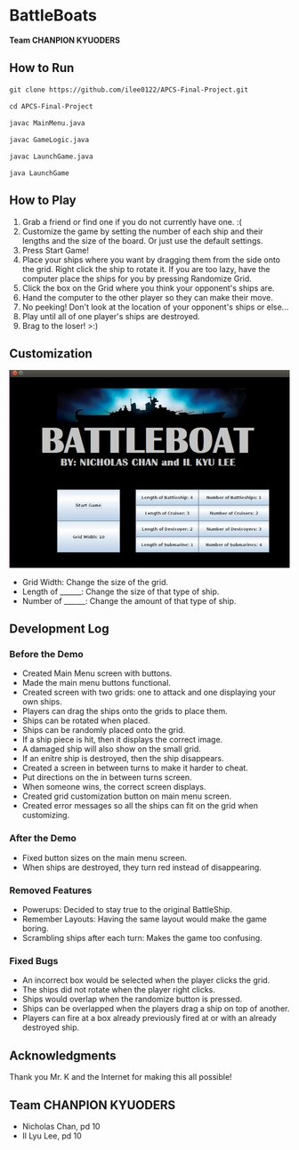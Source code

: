 # BattleBoats
**Team CHANPION KYUODERS**

## How to Run
```
git clone https://github.com/ilee0122/APCS-Final-Project.git
```
```
cd APCS-Final-Project
```
```
javac MainMenu.java
```
```
javac GameLogic.java
```
```
javac LaunchGame.java
```
```
java LaunchGame
```

## How to Play
1. Grab a friend or find one if you do not currently have one. :(
2. Customize the game by setting the number of each ship and their lengths and the size of the board.  Or just use the default settings.
3. Press Start Game!
4. Place your ships where you want by dragging them from the side onto the grid.  Right click the ship to rotate it.  If you are too lazy, have the computer place the ships for you by pressing Randomize Grid.
5. Click the box on the Grid where you think your opponent's ships are.
6. Hand the computer to the other player so they can make their move.
7. No peeking! Don't look at the location of your opponent's ships or else...
8. Play until all of one player's ships are destroyed.
9. Brag to the loser! >:)

## Customization
![Battle Boat Main Menu](https://github.com/ilee0122/APCS-Final-Project/blob/master/BattleBoatMainMenu.jpeg)
- Grid Width: Change the size of the grid.
- Length of ______: Change the size of that type of ship.
- Number of ______: Change the amount of that type of ship.


## Development Log
### Before the Demo
- Created Main Menu screen with buttons.
- Made the main menu buttons functional.
- Created screen with two grids: one to attack and one displaying your own ships.
- Players can drag the ships onto the grids to place them.
- Ships can be rotated when placed.
- Ships can be randomly placed onto the grid.
- If a ship piece is hit, then it displays the correct image.
- A damaged ship will also show on the small grid.
- If an enitre ship is destroyed, then the ship disappears.
- Created a screen in between turns to make it harder to cheat.
- Put directions on the in between turns screen.
- When someone wins, the correct screen displays.
- Created grid customization button on main menu screen. 
- Created error messages so all the ships can fit on the grid when customizing. 

### After the Demo
- Fixed button sizes on the main menu screen.
- When ships are destroyed, they turn red instead of disappearing.

### Removed Features
- Powerups: Decided to stay true to the original BattleShip.
- Remember Layouts: Having the same layout would make the game boring.
- Scrambling ships after each turn: Makes the game too confusing.

### Fixed Bugs
- An incorrect box would be selected when the player clicks the grid.
- The ships did not rotate when the player right clicks.
- Ships would overlap when the randomize button is pressed.
- Ships can be overlapped when the players drag a ship on top of another.
- Players can fire at a box already previously fired at or with an already destroyed ship. 

## Acknowledgments 
Thank you Mr. K and the Internet for making this all possible!

## Team CHANPION KYUODERS
- Nicholas Chan, pd 10
- Il Lyu Lee, pd 10
 
